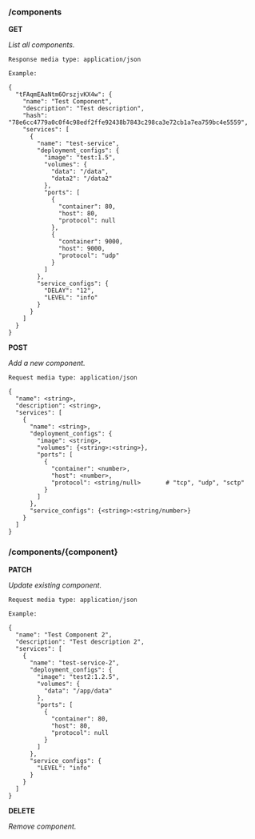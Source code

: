 ### /components

**GET**

_List all components._

    Response media type: application/json
    
    Example: 
    
    {
      "tFAqmEAaNtm6OrszjvKX4w": {
        "name": "Test Component",
        "description": "Test description",
        "hash": "78e6cc4779a0c0f4c98edf2ffe92438b7843c298ca3e72cb1a7ea759bc4e5559",
        "services": [
          {
            "name": "test-service",
            "deployment_configs": {
              "image": "test:1.5",
              "volumes": {
                "data": "/data",
                "data2": "/data2"
              },
              "ports": [
                {
                  "container": 80,
                  "host": 80,
                  "protocol": null
                },
                {
                  "container": 9000,
                  "host": 9000,
                  "protocol": "udp"
                }
              ]
            },
            "service_configs": {
              "DELAY": "12",
              "LEVEL": "info"
            }
          }
        ]
      }
    }

**POST**

_Add a new component._

    Request media type: application/json
    
    {
      "name": <string>,
      "description": <string>,
      "services": [
        {
          "name": <string>,
          "deployment_configs": {
            "image": <string>,
            "volumes": {<string>:<string>},
            "ports": [
              {
                "container": <number>,
                "host": <number>,
                "protocol": <string/null>       # "tcp", "udp", "sctp"
              }
            ]
          },
          "service_configs": {<string>:<string/number>}
        }
      ]
    }

### /components/{component}

**PATCH**

_Update existing component._

    Request media type: application/json
    
    Example:

    {
      "name": "Test Component 2",
      "description": "Test description 2",
      "services": [
        {
          "name": "test-service-2",
          "deployment_configs": {
            "image": "test2:1.2.5",
            "volumes": {
              "data": "/app/data"
            },
            "ports": [
              {
                "container": 80,
                "host": 80,
                "protocol": null
              }
            ]
          },
          "service_configs": {
            "LEVEL": "info"
          }
        }
      ]
    }

**DELETE**

_Remove component._
